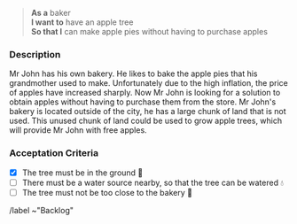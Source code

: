 > **As a** baker \
> **I want to** have an apple tree \
> **So that I** can make apple pies without having to purchase apples

### Description

Mr John has his own bakery. He likes to bake the apple pies that his grandmother used to make. Unfortunately due to the high inflation, the price of apples have increased sharply. Now Mr John is looking for a solution to obtain apples without having to purchase them from the store. Mr John's bakery is located outside of the city, he has a large chunk of land that is not used. This unused chunk of land could be used to grow apple trees, which will provide Mr John with free apples.

### Acceptation Criteria
- [x] The tree must be in the ground 🌱
- [ ] There must be a water source nearby, so that the tree can be watered 💧
- [ ] The tree must not be too close to the bakery 🏡

/label ~"Backlog"
